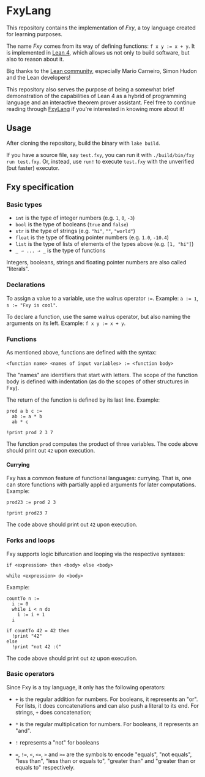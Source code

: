 # FxyLang

This repository contains the implementation of *Fxy*, a toy language created for
learning purposes.

The name *Fxy* comes from its way of defining functions: `f x y := x + y`. It is
implemented in [Lean 4](https://leanprover.github.io/), which allows us not only
to build software, but also to reason about it.

Big thanks to the [Lean community](https://leanprover.zulipchat.com/),
especially Mario Carneiro, Simon Hudon and the Lean developers!

This repository also serves the purpose of being a somewhat brief demonstration
of the capabilities of Lean 4 as a hybrid of programming language and an
interactive theorem prover assistant. Feel free to continue reading through
[FxyLang](FxyLang) if you're interested in knowing more about it!

## Usage

After cloning the repository, build the binary with `lake build`.

If you have a source file, say `test.fxy`, you can run it with
`./build/bin/fxy run test.fxy`. Or, instead, use `run!` to execute `test.fxy`
with the unverified (but faster) executor.

## Fxy specification

### Basic types

* `int` is the type of integer numbers (e.g. `1`, `0`, `-3`)
* `bool` is the type of booleans (`true` and `false`)
* `str` is the type of strings (e.g. `"hi"`, `""`, `"world"`)
* `float` is the type of floating pointer numbers (e.g. `1.0`, `-10.4`)
* `list` is the type of lists of elements of the types above (e.g. `[1, "hi"]`)
* `_ → ... → _` is the type of functions

Integers, booleans, strings and floating pointer numbers are also called
"literals".

### Declarations

To assign a value to a variable, use the walrus operator `:=`. Example:
`a := 1`, `s := "Fxy is cool"`.

To declare a function, use the same walrus operator, but also naming the
arguments on its left. Example: `f x y := x + y`.

### Functions

As mentioned above, functions are defined with the syntax:

```
<function name> <names of input variables> := <function body>
```

The "names" are identifiers that start with letters. The scope of the function
body is defined with indentation (as do the scopes of other structures in Fxy).

The return of the function is defined by its last line. Example:

```
prod a b c :=
  ab := a * b
  ab * c

!print prod 2 3 7
```

The function `prod` computes the product of three variables. The code above
should print out `42` upon execution.

#### Currying

Fxy has a common feature of functional languages: currying. That is, one can
store functions with partially applied arguments for later computations.
Example:

```
prod23 := prod 2 3

!print prod23 7
```

The code above should print out `42` upon execution.

### Forks and loops

Fxy supports logic bifurcation and looping via the respective syntaxes:

```
if <expression> then <body> else <body>
```

```
while <expression> do <body>
```

Example:

```
countTo n :=
  i := 0
  while i < n do
    i := i + 1
  i

if countTo 42 = 42 then
  !print "42"
else
  !print "not 42 :("
```

The code above should print out `42` upon execution.

### Basic operators

Since Fxy is a toy language, it only has the following operators:

* `+` is the regular addition for numbers. For booleans, it represents an "or".
For lists, it does concatenations and can also push a literal to its end. For
strings, `+` does concatenation;

* `*` is the regular multiplication for numbers. For booleans, it represents an
"and".

* `!` represents a "not" for booleans

* `=`, `!=`, `<`, `<=`, `>` and `>=` are the symbols to encode "equals", "not
equals", "less than", "less than or equals to", "greater than" and "greater than
or equals to" respectively.
